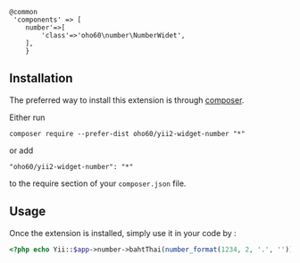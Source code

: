 ```
@common
 'components' => [
	number'=>[
    	'class'=>'oho60\number\NumberWidet',
    ],
	}

```	
	

Installation
------------

The preferred way to install this extension is through [composer](http://getcomposer.org/download/).

Either run

```
composer require --prefer-dist oho60/yii2-widget-number "*"
```

or add

```
"oho60/yii2-widget-number": "*"
```

to the require section of your `composer.json` file.


Usage
-----

Once the extension is installed, simply use it in your code by  :

```php
<?php echo Yii::$app->number->bahtThai(number_format(1234, 2, '.', ''));?>```
